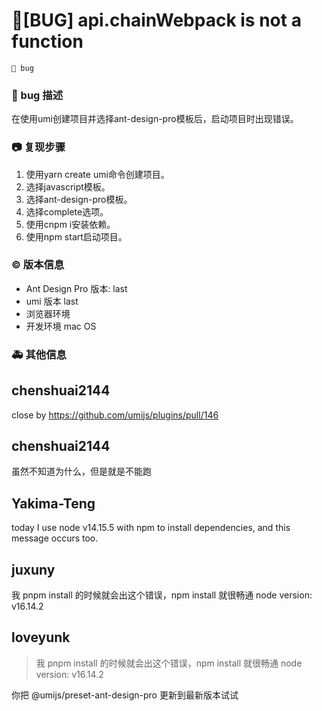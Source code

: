 # 🐛[BUG] api.chainWebpack is not a function

`🛑 bug`

### 🐛 bug 描述

在使用umi创建项目并选择ant-design-pro模板后，启动项目时出现错误。

### 📷 复现步骤

1. 使用yarn create umi命令创建项目。
2. 选择javascript模板。
3. 选择ant-design-pro模板。
4. 选择complete选项。
5. 使用cnpm i安装依赖。
6. 使用npm start启动项目。

### © 版本信息

- Ant Design Pro 版本: last
- umi 版本 last
- 浏览器环境
- 开发环境 mac OS

### 🚑 其他信息

## chenshuai2144

close by https://github.com/umijs/plugins/pull/146

## chenshuai2144

虽然不知道为什么，但是就是不能跑

## Yakima-Teng

today I use node v14.15.5 with npm to install dependencies, and this message occurs too.

## juxuny

我 pnpm install 的时候就会出这个错误，npm install 就很畅通
node version: v16.14.2

## loveyunk

> 我 pnpm install 的时候就会出这个错误，npm install 就很畅通 node version: v16.14.2

你把 @umijs/preset-ant-design-pro 更新到最新版本试试
